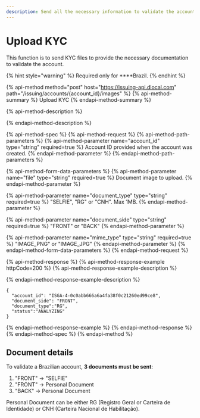 ```yaml
---
description: Send all the necessary information to validate the account.
---
```


# Upload KYC

This function is to send KYC files to provide the necessary documentation to validate the account.

{% hint style="warning" %}
Required only for ****Brazil.
{% endhint %}

{% api-method method="post" host="https://issuing-api.dlocal.com" path="/issuing/accounts/{account\_id}/images" %}
{% api-method-summary %}
Upload KYC
{% endapi-method-summary %}

{% api-method-description %}

{% endapi-method-description %}

{% api-method-spec %}
{% api-method-request %}
{% api-method-path-parameters %}
{% api-method-parameter name="account\_id" type="string" required=true %}
Account ID provided when the account was created.
{% endapi-method-parameter %}
{% endapi-method-path-parameters %}

{% api-method-form-data-parameters %}
{% api-method-parameter name="file" type="string" required=true %}
Document image to upload.
{% endapi-method-parameter %}

{% api-method-parameter name="document\_type" type="string" required=true %}
"SELFIE", "RG" or "CNH". Max 1MB.
{% endapi-method-parameter %}

{% api-method-parameter name="document\_side" type="string" required=true %}
"FRONT" or "BACK"
{% endapi-method-parameter %}

{% api-method-parameter name="mime\_type" type="string" required=true %}
"IMAGE\_PNG" or "IMAGE\_JPG"
{% endapi-method-parameter %}
{% endapi-method-form-data-parameters %}
{% endapi-method-request %}

{% api-method-response %}
{% api-method-response-example httpCode=200 %}
{% api-method-response-example-description %}

{% endapi-method-response-example-description %}

```
{ 
  "account_id": "ISGA-4-0c0abb666a6a4fa38f0c21260ed99ce8",
  "document_side": "FRONT",
  "document_type":"RG",
  "status":"ANALYZING" 
}
```
{% endapi-method-response-example %}
{% endapi-method-response %}
{% endapi-method-spec %}
{% endapi-method %}

## Document details

To validate a Brazilian account, **3 documents must be sent**: 

1. "FRONT" -&gt; "SELFIE"
2. "FRONT" -&gt; Personal Document
3. "BACK" -&gt; Personal Document

Personal Document can be either RG \(Registro Geral or Carteira de Identidade\) or CNH \(Carteira Nacional de Habilitação\).

